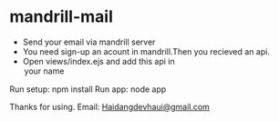 # mandrill-mail
- Send your email via mandrill server
- You need sign-up an acount in mandrill.Then you recieved an api.
- Open views/index.ejs and add this api in <option value="this api">your name</option>

Run setup:
	npm install
Run app:
	node app

Thanks for using.
Email: Haidangdevhaui@gmail.com